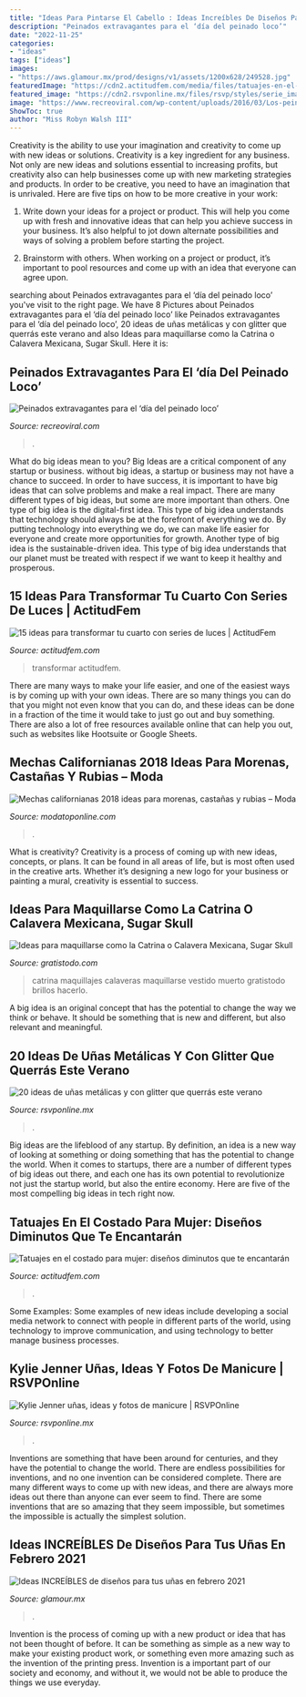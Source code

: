 ```yaml
---
title: "Ideas Para Pintarse El Cabello : Ideas Increíbles De Diseños Para Tus Uñas En Febrero 2021"
description: "Peinados extravagantes para el ‘día del peinado loco’"
date: "2022-11-25"
categories:
- "ideas"
tags: ["ideas"]
images:
- "https://aws.glamour.mx/prod/designs/v1/assets/1200x628/249528.jpg"
featuredImage: "https://cdn2.actitudfem.com/media/files/tatuajes-en-el-costado-para-mujeres_1.jpg"
featured_image: "https://cdn2.rsvponline.mx/files/rsvp/styles/serie_image_logo/public/images/galleries/2021/1_8.jpg"
image: "https://www.recreoviral.com/wp-content/uploads/2016/03/Los-peinados-más-extravagantes-del-día-del-peinado-loco-13.jpg"
ShowToc: true
author: "Miss Robyn Walsh III"
---
```



Creativity is the ability to use your imagination and creativity to come up with new ideas or solutions.
Creativity is a key ingredient for any business. Not only are new ideas and solutions essential to increasing profits, but creativity also can help businesses come up with new marketing strategies and products. In order to be creative, you need to have an imagination that is unrivaled. Here are five tips on how to be more creative in your work: 
1. Write down your ideas for a project or product. This will help you come up with fresh and innovative ideas that can help you achieve success in your business. It’s also helpful to jot down alternate possibilities and ways of solving a problem before starting the project. 

2. Brainstorm with others. When working on a project or product, it’s important to pool resources and come up with an idea that everyone can agree upon.

	

		
searching about Peinados extravagantes para el ‘día del peinado loco’ you've visit to the right page. We have 8 Pictures about Peinados extravagantes para el ‘día del peinado loco’ like Peinados extravagantes para el ‘día del peinado loco’, 20 ideas de uñas metálicas y con glitter que querrás este verano and also Ideas para maquillarse como la Catrina o Calavera Mexicana, Sugar Skull. Here it is:
		
    
## Peinados Extravagantes Para El ‘día Del Peinado Loco’

<img loading=lazy src="https://www.recreoviral.com/wp-content/uploads/2016/03/Los-peinados-más-extravagantes-del-día-del-peinado-loco-13.jpg" onerror="this.onerror=null;this.src='https://tse3.mm.bing.net/th?id=OIP.YGFQN27YGIfQziiHnaNj8AHaHa&amp;pid=15.1';" alt="Peinados extravagantes para el ‘día del peinado loco’">

_Source: recreoviral.com_

>. 

	

What do big ideas mean to you?
Big Ideas are a critical component of any startup or business. without big ideas, a startup or business may not have a chance to succeed. In order to have success, it is important to have big ideas that can solve problems and make a real impact. There are many different types of big ideas, but some are more important than others.
One type of big idea is the digital-first idea. This type of big idea understands that technology should always be at the forefront of everything we do. By putting technology into everything we do, we can make life easier for everyone and create more opportunities for growth. Another type of big idea is the sustainable-driven idea. This type of big idea understands that our planet must be treated with respect if we want to keep it healthy and prosperous.

    
## 15 Ideas Para Transformar Tu Cuarto Con Series De Luces | ActitudFem

<img loading=lazy src="https://cdn2.actitudfem.com/media/files/decoracion-luces-cuarto.jpg" onerror="this.onerror=null;this.src='https://tse1.mm.bing.net/th?id=OIP.n9kh1SQNj_XSQ_PMr9moGgHaEA&amp;pid=15.1';" alt="15 ideas para transformar tu cuarto con series de luces | ActitudFem">

_Source: actitudfem.com_

>transformar actitudfem. 

	

There are many ways to make your life easier, and one of the easiest ways is by coming up with your own ideas. There are so many things you can do that you might not even know that you can do, and these ideas can be done in a fraction of the time it would take to just go out and buy something. There are also a lot of free resources available online that can help you out, such as websites like Hootsuite or Google Sheets.

    
## Mechas Californianas 2018 Ideas Para Morenas, Castañas Y Rubias – Moda

<img loading=lazy src="https://modatoponline.com/wp-content/uploads/2011/09/001.jpg" onerror="this.onerror=null;this.src='https://tse3.mm.bing.net/th?id=OIP.MPDBYXSDHkShjA7XuyagNwHaLa&amp;pid=15.1';" alt="Mechas californianas 2018 ideas para morenas, castañas y rubias – Moda">

_Source: modatoponline.com_

>. 

	

What is creativity?
Creativity is a process of coming up with new ideas, concepts, or plans. It can be found in all areas of life, but is most often used in the creative arts. Whether it’s designing a new logo for your business or painting a mural, creativity is essential to success.

    
## Ideas Para Maquillarse Como La Catrina O Calavera Mexicana, Sugar Skull

<img loading=lazy src="https://www.gratistodo.com/wp-content/uploads/2016/09/la-catrina-maquillaje-facil-800x533.jpg" onerror="this.onerror=null;this.src='https://tse4.mm.bing.net/th?id=OIP.n9lTI52TRcumCCxsUZpRXQHaE7&amp;pid=15.1';" alt="Ideas para maquillarse como la Catrina o Calavera Mexicana, Sugar Skull">

_Source: gratistodo.com_

>catrina maquillajes calaveras maquillarse vestido muerto gratistodo brillos hacerlo. 

	

A big idea is an original concept that has the potential to change the way we think or behave. It should be something that is new and different, but also relevant and meaningful.

    
## 20 Ideas De Uñas Metálicas Y Con Glitter Que Querrás Este Verano

<img loading=lazy src="https://cdn2.rsvponline.mx/files/rsvp/styles/serie_image_logo/public/images/galleries/2018/th1_28.jpg" onerror="this.onerror=null;this.src='https://tse2.mm.bing.net/th?id=OIP.gtZgXGAp4g5mMzfgBgSAzwHaIl&amp;pid=15.1';" alt="20 ideas de uñas metálicas y con glitter que querrás este verano">

_Source: rsvponline.mx_

>. 

	

Big ideas are the lifeblood of any startup. By definition, an idea is a new way of looking at something or doing something that has the potential to change the world. When it comes to startups, there are a number of different types of big ideas out there, and each one has its own potential to revolutionize not just the startup world, but also the entire economy. Here are five of the most compelling big ideas in tech right now.

    
## Tatuajes En El Costado Para Mujer: Diseños Diminutos Que Te Encantarán

<img loading=lazy src="https://cdn2.actitudfem.com/media/files/tatuajes-en-el-costado-para-mujeres_1.jpg" onerror="this.onerror=null;this.src='https://tse3.mm.bing.net/th?id=OIP.MBVxkcSz0mFUESFv2-VZkgHaD4&amp;pid=15.1';" alt="Tatuajes en el costado para mujer: diseños diminutos que te encantarán">

_Source: actitudfem.com_

>. 

	

Some Examples:
Some examples of new ideas include developing a social media network to connect with people in different parts of the world, using technology to improve communication, and using technology to better manage business processes.

    
## Kylie Jenner Uñas, Ideas Y Fotos De Manicure | RSVPOnline

<img loading=lazy src="https://cdn2.rsvponline.mx/files/rsvp/styles/serie_image_logo/public/images/galleries/2021/1_8.jpg" onerror="this.onerror=null;this.src='https://tse4.mm.bing.net/th?id=OIP.ynt92Bms8mmWB9Su34D_kQHaFj&amp;pid=15.1';" alt="Kylie Jenner uñas, ideas y fotos de manicure | RSVPOnline">

_Source: rsvponline.mx_

>. 

	

Inventions are something that have been around for centuries, and they have the potential to change the world. There are endless possibilities for inventions, and no one invention can be considered complete. There are many different ways to come up with new ideas, and there are always more ideas out there than anyone can ever seem to find. There are some inventions that are so amazing that they seem impossible, but sometimes the impossible is actually the simplest solution.

    
## Ideas INCREÍBLES De Diseños Para Tus Uñas En Febrero 2021

<img loading=lazy src="https://aws.glamour.mx/prod/designs/v1/assets/1200x628/249528.jpg" onerror="this.onerror=null;this.src='https://tse4.mm.bing.net/th?id=OIP.Ooha6OvcICrpgBX-qm5pHAHaD4&amp;pid=15.1';" alt="Ideas INCREÍBLES de diseños para tus uñas en febrero 2021">

_Source: glamour.mx_

>. 

	

Invention is the process of coming up with a new product or idea that has not been thought of before. It can be something as simple as a new way to make your existing product work, or something even more amazing such as the invention of the printing press. Invention is a important part of our society and economy, and without it, we would not be able to produce the things we use everyday.

